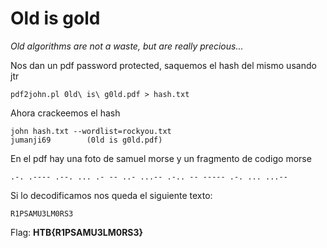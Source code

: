 # Old is gold

*Old algorithms are not a waste, but are really precious...*

Nos dan un pdf password protected, saquemos el hash del mismo usando jtr
```
pdf2john.pl 0ld\ is\ g0ld.pdf > hash.txt
```
Ahora crackeemos el hash 
```
john hash.txt --wordlist=rockyou.txt
jumanji69        (0ld is g0ld.pdf)
```
En el pdf hay una foto de samuel morse y un fragmento de codigo morse
```
.-. .---- .--. ... .- -- ..- ...-- .-.. -- ----- .-. ... ...--
```
Si lo decodificamos nos queda el siguiente texto:
```
R1PSAMU3LM0RS3
```
Flag: **HTB{R1PSAMU3LM0RS3}**
